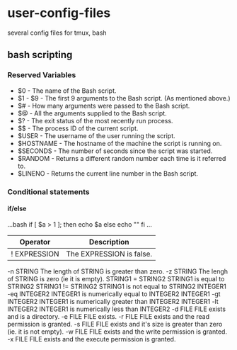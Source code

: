 # user-config-files
several config files for tmux, bash

## bash scripting

### Reserved Variables


* $0 - The name of the Bash script.
* $1 - $9 - The first 9 arguments to the Bash script. (As mentioned above.)
* $# - How many arguments were passed to the Bash script.
* $@ - All the arguments supplied to the Bash script.
* $? - The exit status of the most recently run process.
* $$ - The process ID of the current script.
* $USER - The username of the user running the script.
* $HOSTNAME - The hostname of the machine the script is running on.
* $SECONDS - The number of seconds since the script was started.
* $RANDOM - Returns a different random number each time is it referred to.
* $LINENO - Returns the current line number in the Bash script.

### Conditional statements

#### if/else
...bash
if [ $a > 1 ]; then
  echo $a
else
  echo ""
fi
...

| Operator | Description |
| -------- | ----------- |
| \! EXPRESSION | The EXPRESSION is false. |
\-n STRING	The length of STRING is greater than zero.
\-z STRING	The lengh of STRING is zero (ie it is empty).
STRING1 = STRING2	STRING1 is equal to STRING2
STRING1 \!= STRING2	STRING1 is not equal to STRING2
INTEGER1 \-eq INTEGER2	INTEGER1 is numerically equal to INTEGER2
INTEGER1 \-gt INTEGER2	INTEGER1 is numerically greater than INTEGER2
INTEGER1 \-lt INTEGER2	INTEGER1 is numerically less than INTEGER2
\-d FILE	FILE exists and is a directory.
\-e FILE	FILE exists.
\-r FILE	FILE exists and the read permission is granted.
\-s FILE	FILE exists and it's size is greater than zero (ie. it is not empty).
\-w FILE	FILE exists and the write permission is granted.
\-x FILE	FILE exists and the execute permission is granted.
